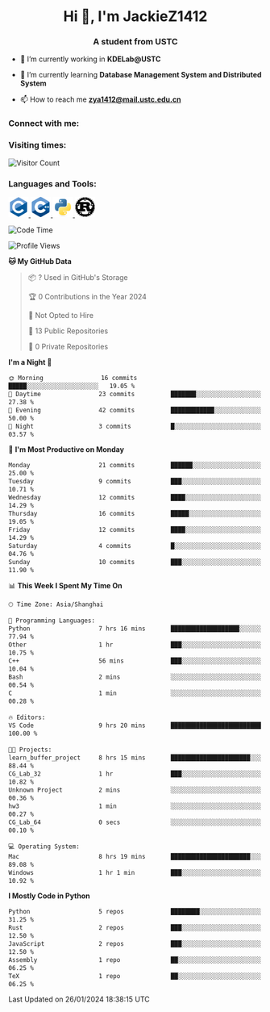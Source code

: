 <h1 align="center">Hi 👋, I'm JackieZ1412</h1>
<h3 align="center">A student from USTC</h3>

- 🔭 I’m currently working in **KDELab@USTC**

- 🌱 I’m currently learning **Database Management System and Distributed System**

- 📫 How to reach me **zya1412@mail.ustc.edu.cn**

<h3 align="left">Connect with me:</h3>
<p align="left">
</p>

<h3 align="left">Visiting times:</h3>
<p align="left">
</p>

![Visitor Count](https://profile-counter.glitch.me/Christmas/count.svg)

<h3 align="left">Languages and Tools:</h3>
<p align="left"> <a href="https://www.cprogramming.com/" target="_blank" rel="noreferrer"> <img src="https://raw.githubusercontent.com/devicons/devicon/master/icons/c/c-original.svg" alt="c" width="40" height="40"/> </a> <a href="https://www.w3schools.com/cpp/" target="_blank" rel="noreferrer"> <img src="https://raw.githubusercontent.com/devicons/devicon/master/icons/cplusplus/cplusplus-original.svg" alt="cplusplus" width="40" height="40"/> </a> <a href="https://www.python.org" target="_blank" rel="noreferrer"> <img src="https://raw.githubusercontent.com/devicons/devicon/master/icons/python/python-original.svg" alt="python" width="40" height="40"/> </a> <a href="https://www.rust-lang.org" target="_blank" rel="noreferrer"> <img src="https://raw.githubusercontent.com/devicons/devicon/master/icons/rust/rust-plain.svg" alt="rust" width="40" height="40"/> </a> </p>



<!--START_SECTION:waka-->
![Code Time](http://img.shields.io/badge/Code%20Time-602%20hrs%2021%20mins-blue)

![Profile Views](http://img.shields.io/badge/Profile%20Views-0-blue)

**🐱 My GitHub Data** 

> 📦 ? Used in GitHub's Storage 
 > 
> 🏆 0 Contributions in the Year 2024
 > 
> 🚫 Not Opted to Hire
 > 
> 📜 13 Public Repositories 
 > 
> 🔑 0 Private Repositories 
 > 
**I'm a Night 🦉** 

```text
🌞 Morning                16 commits          █████░░░░░░░░░░░░░░░░░░░░   19.05 % 
🌆 Daytime                23 commits          ███████░░░░░░░░░░░░░░░░░░   27.38 % 
🌃 Evening                42 commits          ████████████░░░░░░░░░░░░░   50.00 % 
🌙 Night                  3 commits           █░░░░░░░░░░░░░░░░░░░░░░░░   03.57 % 
```
📅 **I'm Most Productive on Monday** 

```text
Monday                   21 commits          ██████░░░░░░░░░░░░░░░░░░░   25.00 % 
Tuesday                  9 commits           ███░░░░░░░░░░░░░░░░░░░░░░   10.71 % 
Wednesday                12 commits          ████░░░░░░░░░░░░░░░░░░░░░   14.29 % 
Thursday                 16 commits          █████░░░░░░░░░░░░░░░░░░░░   19.05 % 
Friday                   12 commits          ████░░░░░░░░░░░░░░░░░░░░░   14.29 % 
Saturday                 4 commits           █░░░░░░░░░░░░░░░░░░░░░░░░   04.76 % 
Sunday                   10 commits          ███░░░░░░░░░░░░░░░░░░░░░░   11.90 % 
```


📊 **This Week I Spent My Time On** 

```text
🕑︎ Time Zone: Asia/Shanghai

💬 Programming Languages: 
Python                   7 hrs 16 mins       ███████████████████░░░░░░   77.94 % 
Other                    1 hr                ███░░░░░░░░░░░░░░░░░░░░░░   10.75 % 
C++                      56 mins             ███░░░░░░░░░░░░░░░░░░░░░░   10.04 % 
Bash                     2 mins              ░░░░░░░░░░░░░░░░░░░░░░░░░   00.54 % 
C                        1 min               ░░░░░░░░░░░░░░░░░░░░░░░░░   00.28 % 

🔥 Editors: 
VS Code                  9 hrs 20 mins       █████████████████████████   100.00 % 

🐱‍💻 Projects: 
learn_buffer_project     8 hrs 15 mins       ██████████████████████░░░   88.44 % 
CG_Lab_32                1 hr                ███░░░░░░░░░░░░░░░░░░░░░░   10.82 % 
Unknown Project          2 mins              ░░░░░░░░░░░░░░░░░░░░░░░░░   00.36 % 
hw3                      1 min               ░░░░░░░░░░░░░░░░░░░░░░░░░   00.27 % 
CG_Lab_64                0 secs              ░░░░░░░░░░░░░░░░░░░░░░░░░   00.10 % 

💻 Operating System: 
Mac                      8 hrs 19 mins       ██████████████████████░░░   89.08 % 
Windows                  1 hr 1 min          ███░░░░░░░░░░░░░░░░░░░░░░   10.92 % 
```

**I Mostly Code in Python** 

```text
Python                   5 repos             ████████░░░░░░░░░░░░░░░░░   31.25 % 
Rust                     2 repos             ███░░░░░░░░░░░░░░░░░░░░░░   12.50 % 
JavaScript               2 repos             ███░░░░░░░░░░░░░░░░░░░░░░   12.50 % 
Assembly                 1 repo              ██░░░░░░░░░░░░░░░░░░░░░░░   06.25 % 
TeX                      1 repo              ██░░░░░░░░░░░░░░░░░░░░░░░   06.25 % 
```




 Last Updated on 26/01/2024 18:38:15 UTC
<!--END_SECTION:waka-->
